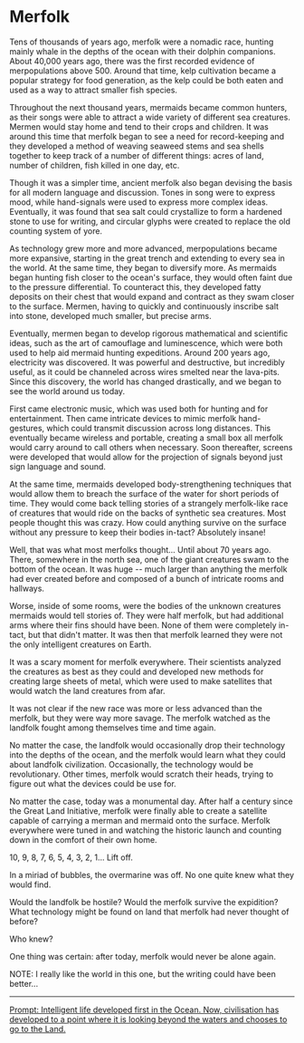 # Merfolk

Tens of thousands of years ago, merfolk were a nomadic race, hunting mainly whale in the depths of the ocean with their dolphin companions.
About 40,000 years ago, there was the first recorded evidence of merpopulations above 500.
Around that time, kelp cultivation became a popular strategy for food generation, as the kelp could be both eaten and used as a way to attract smaller fish species.

Throughout the next thousand years, mermaids became common hunters, as their songs were able to attract a wide variety of different sea creatures.
Mermen would stay home and tend to their crops and children.
It was around this time that merfolk began to see a need for record-keeping and they developed a method of weaving seaweed stems and sea shells together to keep track of a number of different things: acres of land, number of children, fish killed in one day, etc.

Though it was a simpler time, ancient merfolk also began devising the basis for all modern language and discussion.
Tones in song were to express mood, while hand-signals were used to express more complex ideas.
Eventually, it was found that sea salt could crystallize to form a hardened stone to use for writing, and circular glyphs were created to replace the old counting system of yore.

As technology grew more and more advanced, merpopulations became more expansive, starting in the great trench and extending to every sea in the world.
At the same time, they began to diversify more.
As mermaids began hunting fish closer to the ocean's surface, they would often faint due to the pressure differential.
To counteract this, they developed fatty deposits on their chest that would expand and contract as they swam closer to the surface.
Mermen, having to quickly and continuously inscribe salt into stone, developed much smaller, but precise arms.

Eventually, mermen began to develop rigorous mathematical and scientific ideas, such as the art of camouflage and luminescence, which were both used to help aid mermaid hunting expeditions.
Around 200 years ago, electricity was discovered.
It was powerful and destructive, but incredibly useful, as it could be channeled across wires smelted near the lava-pits.
Since this discovery, the world has changed drastically, and we began to see the world around us today.

First came electronic music, which was used both for hunting and for entertainment.
Then came intricate devices to mimic merfolk hand-gestures, which could transmit discussion across long distances.
This eventually became wireless and portable, creating a small box all merfolk would carry around to call others when necessary.
Soon thereafter, screens were developed that would allow for the projection of signals beyond just sign language and sound.

At the same time, mermaids developed body-strengthening techniques that would allow them to breach the surface of the water for short periods of time.
They would come back telling stories of a strangely merfolk-like race of creatures that would ride on the backs of synthetic sea creatures.
Most people thought this was crazy.
How could anything survive on the surface without any pressure to keep their bodies in-tact?
Absolutely insane!

Well, that was what most merfolks thought... Until about 70 years ago.
There, somewhere in the north sea, one of the giant creatures swam to the bottom of the ocean.
It was huge -- much larger than anything the merfolk had ever created before and composed of a bunch of intricate rooms and hallways.

Worse, inside of some rooms, were the bodies of the unknown creatures mermaids would tell stories of.
They were half merfolk, but had additional arms where their fins should have been.
None of them were completely in-tact, but that didn't matter.
It was then that merfolk learned they were not the only intelligent creatures on Earth.

It was a scary moment for merfolk everywhere.
Their scientists analyzed the creatures as best as they could and developed new methods for creating large sheets of metal, which were used to make satellites that would watch the land creatures from afar.

It was not clear if the new race was more or less advanced than the merfolk, but they were way more savage.
The merfolk watched as the landfolk fought among themselves time and time again.

No matter the case, the landfolk would occasionally drop their technology into the depths of the ocean, and the merfolk would learn what they could about landfolk civilization.
Occasionally, the technology would be revolutionary.
Other times, merfolk would scratch their heads, trying to figure out what the devices could be use for.

No matter the case, today was a monumental day.
After half a century since the Great Land Initiative, merfolk were finally able to create a satellite capable of carrying a merman and mermaid onto the surface.
Merfolk everywhere were tuned in and watching the historic launch and counting down in the comfort of their own home.

10, 9, 8, 7, 6, 5, 4, 3, 2, 1... Lift off.

In a miriad of bubbles, the overmarine was off.
No one quite knew what they would find.

Would the landfolk be hostile?
Would the merfolk survive the expidition?
What technology might be found on land that merfolk had never thought of before?

Who knew?

One thing was certain: after today, merfolk would never be alone again.

NOTE: I really like the world in this one, but the writing could have been better...

---
[Prompt: Intelligent life developed first in the Ocean. Now, civilisation has developed to a point where it is looking beyond the waters and chooses to go to the Land.](https://www.reddit.com/r/WritingPrompts/comments/l5kvoy/wp_intelligent_life_developed_first_in_the_ocean/gkv1u85/)
